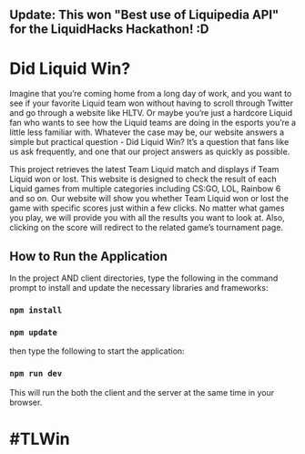 ## Update: This won "Best use of Liquipedia API" for the LiquidHacks Hackathon! :D

# Did Liquid Win?

Imagine that you’re coming home from a long day of work, and you want to see if your favorite Liquid team won without having to scroll through Twitter and go through a website like HLTV. Or maybe you’re just a hardcore Liquid fan who wants to see how the Liquid teams are doing in the esports you’re a little less familiar with. Whatever the case may be, our website answers a simple but practical question - Did Liquid Win? It’s a question that fans like us ask frequently, and one that our project answers as quickly as possible.

This project retrieves the latest Team Liquid match and displays if Team Liquid won or lost. This website is designed to check the result of each Liquid games from multiple categories including CS:GO, LOL, Rainbow 6 and so on. Our website will show you whether Team Liquid won or lost the game with specific scores just within a few clicks. No matter what games you play, we will provide you with all the results you want to look at. Also, clicking on the score will redirect to the related game’s tournament page.

## How to Run the Application

In the project AND client directories, type the following in the command prompt to install and update the necessary libraries and frameworks:

### `npm install`
### `npm update`

then type the following to start the application:

### `npm run dev`

This will run the both the client and the server at the same time in your browser.

# #TLWin
